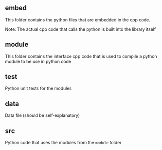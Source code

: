 ## embed

This folder contains the python files that are embedded in the cpp code.

Note: The actual cpp code that calls the python is built into the library itself

## module

This folder contains the interface cpp code that is used to compile a python module to be use in python code

## test

Python unit tests for the modules

## data

Data file (should be self-explanatory)

## src

Python code that uses the modules from the `module` folder